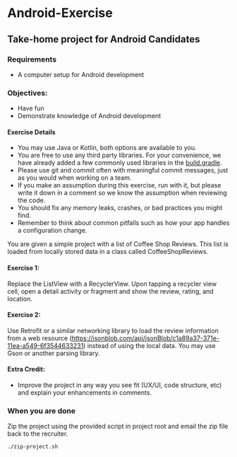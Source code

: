 # Android-Exercise
## Take-home project for Android Candidates

### Requirements
- A computer setup for Android development

### Objectives:
- Have fun
- Demonstrate knowledge of Android development

#### Exercise Details

- You may use Java or Kotlin, both options are available to you.
- You are free to use any third party libraries. For your convenience, we have already added a few commonly used libraries in the [build.gradle](https://code.devsnc.com/terry-schmidt/Servicenow-Android-Exercise/blob/master/app/build.gradle).
- Please use git and commit often with meaningful commit messages, just as you would when working on a team.
- If you make an assumption during this exercise, run with it, but please write it down in a comment so we know the assumption when reviewing the code.
- You should fix any memory leaks, crashes, or bad practices you might find.
- Remember to think about common pitfalls such as how your app handles a configuration change.

You are given a simple project with a list of Coffee Shop Reviews. This list is loaded from locally stored data in a class called CoffeeShopReviews.
 
#### Exercise 1:

Replace the ListView with a RecyclerView. Upon tapping a recycler view cell, open a detail activity or fragment and show the review, rating, and location.

#### Exercise 2:

Use Retrofit or a similar networking library to load the review information from a web resource (https://jsonblob.com/api/jsonBlob/c1a89a37-371e-11ea-a549-6f3544633231) instead of using the local data. You may use Gson or another parsing library.

#### Extra Credit: 
- Improve the project in any way you see fit (UX/UI, code structure, etc) and explain your enhancements in comments.

### When you are done

Zip the project using the provided script in project root and email the zip file back to the recruiter.

`./zip-project.sh`

